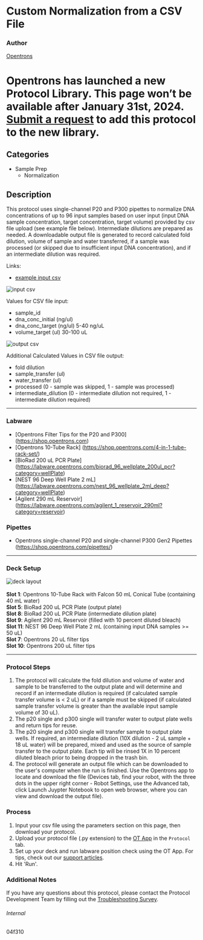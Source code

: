 # Custom Normalization from a CSV File

### Author
[Opentrons](https://opentrons.com/)



# Opentrons has launched a new Protocol Library. This page won’t be available after January 31st, 2024. [Submit a request](https://docs.google.com/forms/d/e/1FAIpQLSdYYp9QCKow4nn0KlCVsMS3HX0eJ0N9O7-erajKvcpT0lWbSg/viewform) to add this protocol to the new library.

## Categories
* Sample Prep
	* Normalization

## Description
This protocol uses single-channel P20 and P300 pipettes to normalize DNA concentrations of up to 96 input samples based on user input (input DNA sample concentration, target concentration, target volume) provided by csv file upload (see example file below). Intermediate dilutions are prepared as needed. A downloadable output file is generated to record calculated fold dilution, volume of sample and water transferred, if a sample was processed (or skipped due to insufficient input DNA concentration), and if an intermediate dilution was required.

Links:
* [example input csv](https://opentrons-protocol-library-website.s3.amazonaws.com/custom-README-images/04f310/normalization_example_input.csv)</br>

![input csv](https://opentrons-protocol-library-website.s3.amazonaws.com/custom-README-images/04f310/screenshot-example_input_csv.png)</br>

Values for CSV file input:
* sample_id
* dna_conc_initial (ng/ul)
* dna_conc_target (ng/ul) 5-40 ng/uL
* volume_target (ul) 30-100 uL

![output csv](https://opentrons-protocol-library-website.s3.amazonaws.com/custom-README-images/04f310/screenshot-example_output_csv.png)</br>

Additional Calculated Values in CSV file output:
* fold dilution
* sample_transfer (ul)
* water_transfer (ul)
* processed (0 - sample was skipped, 1 - sample was processed)
* intermediate_dilution (0 - intermediate dilution not required, 1 - intermediate dilution required)

---


### Labware
* [Opentrons Filter Tips for the P20 and P300] (https://shop.opentrons.com)
* [Opentrons 10-Tube Rack] (https://shop.opentrons.com/4-in-1-tube-rack-set/)
* [BioRad 200 uL PCR Plate] (https://labware.opentrons.com/biorad_96_wellplate_200ul_pcr?category=wellPlate)
* [NEST 96 Deep Well Plate 2 mL] (https://labware.opentrons.com/nest_96_wellplate_2ml_deep?category=wellPlate)
* [Agilent 290 mL Reservoir] (https://labware.opentrons.com/agilent_1_reservoir_290ml?category=reservoir)



### Pipettes
* Opentrons single-channel P20 and single-channel P300 Gen2 Pipettes (https://shop.opentrons.com/pipettes/)


---

### Deck Setup
![deck layout](https://opentrons-protocol-library-website.s3.amazonaws.com/custom-README-images/04f310/screenshot-deck.png)
</br>
</br>
**Slot 1**: Opentrons 10-Tube Rack with Falcon 50 mL Conical Tube (containing 40 mL water) </br>
**Slot 5**: BioRad 200 uL PCR Plate (output plate) </br>
**Slot 8**: BioRad 200 uL PCR Plate (intermediate dilution plate) </br>
**Slot 9**: Agilent 290 mL Reservoir (filled with 10 percent diluted bleach) </br>
**Slot 11**: NEST 96 Deep Well Plate 2 mL (containing input DNA samples >= 50 uL) </br>
**Slot 7**: Opentrons 20 uL filter tips </br>
**Slot 10**: Opentrons 200 uL filter tips </br>


---

### Protocol Steps
1. The protocol will calculate the fold dilution and volume of water and sample to be transferred to the output plate and will determine and record if an intermediate dilution is required (if calculated sample transfer volume is < 2 uL) or if a sample must be skipped (if calculated sample transfer volume is greater than the available input sample volume of 30 uL).
2. The p20 single and p300 single will transfer water to output plate wells and return tips for reuse.
3. The p20 single and p300 single will transfer sample to output plate wells. If required, an intermediate dilution (10X dilution - 2 uL sample + 18 uL water) will be prepared, mixed and used as the source of sample transfer to the output plate. Each tip will be rinsed 1X in 10 percent diluted bleach prior to being dropped in the trash bin.
4. The protocol will generate an output file which can be downloaded to the user's computer when the run is finished. Use the Opentrons app to locate and download the file (Devices tab, find your robot, with the three dots in the upper right corner - Robot Settings, use the Advanced tab, click Launch Juypter Notebook to open web browser, where you can view and download the output file).



### Process
1. Input your csv file using the parameters section on this page, then download your protocol.
2. Upload your protocol file (.py extension) to the [OT App](https://opentrons.com/ot-app) in the `Protocol` tab.
3. Set up your deck and run labware position check using the OT App. For tips, check out our [support articles](https://support.opentrons.com/en/collections/1559720-guide-for-getting-started-with-the-ot-2).
4. Hit 'Run'.

### Additional Notes
If you have any questions about this protocol, please contact the Protocol Development Team by filling out the [Troubleshooting Survey](https://protocol-troubleshooting.paperform.co/).

###### Internal
04f310
